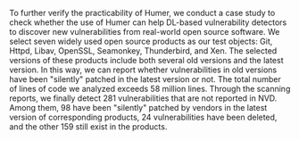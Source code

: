 To further verify the practicability of Humer, we conduct a case study to check whether the use of Humer can help DL-based vulnerability detectors to discover new vulnerabilities from real-world open source software.
We select seven widely used open source products as our test objects: Git, Httpd, Libav, OpenSSL, Seamonkey, Thunderbird, and Xen.
The selected versions of these products include both several old versions and the latest version.
In this way, we can report whether vulnerabilities in old versions have been "silently" patched in the latest version or not.
The total number of lines of code we analyzed exceeds 58 million lines. 
Through the scanning reports, we finally detect 281 vulnerabilities that are not reported in NVD. 
Among them, 98 have been "silently" patched by vendors in the latest version of corresponding products, 24 vulnerabilities have been deleted, and the other 159 still exist in the products.
